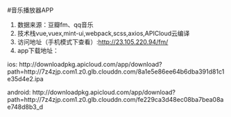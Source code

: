 #音乐播放器APP

1. 数据来源：豆瓣fm、qq音乐
2. 技术栈vue,vuex,mint-ui,webpack,scss,axios,APICloud云编译
3. 访问地址（手机模式下查看）:http://23.105.220.94/fm/
4. app下载地址：
<p>ios: http://downloadpkg.apicloud.com/app/download?path=http://7z4zjp.com1.z0.glb.clouddn.com/8a1e5e86ee64b6dba391d81c1e35d4e2.ipa</p>
<p>android: http://downloadpkg.apicloud.com/app/download?path=http://7z4zjp.com1.z0.glb.clouddn.com/fe229ca3d48ec08ba7bea08ae748d8b3_d</p>
